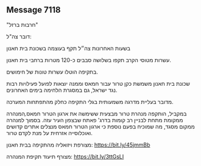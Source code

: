 ## Message 7118

"חרבות ברזל"

דובר צה"ל:

בשעות האחרונות צה״ל תקף בעוצמה בשכונת בית חאנון

עשרות מטוסי הקרב תקפו בשלושה סבבים כ-120 מטרות ברחבי בית חאנון. 

בתקיפה הוטלו עשרות טונות של חימושים.

שכונת בית חאנון משמשת כקן טרור עבור חמאס וממנה יוצאות לפועל פעילויות רבות נגד ישראל, גם במסגרת הלחימה בימים האחרונים. 

מדובר בעליית מדרגה משמעותית בגלי התקיפה כחלק מהתפתחות המערכה.

במקביל, הותקפה מנהרת טרור מבצעית ששימשה את ארגון הטרור חמאס.ֶהמנהרה ממקומת מתחת לבניין רב קומות בדרג' פאתח שבצפון העיר עזה. בסמוך למנהרה ממקום מסגד, מה שמוכיח בפעם נוספת כי ארגון הטרור חמאס מנצלים אתרים קדושים ואוכלוסייה אזרחית על מנת לקדם טרור. 


מצורפת ויזואליה מהתקיפה בבית חאנון: https://bit.ly/45jmmBb

מצורף תיעוד תקיפת המנהרה: https://bit.ly/3ttGsLI

